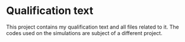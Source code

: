 # Qualification text

This project contains my qualification text and all files related to it. The codes used on the simulations are subject of a different project.

